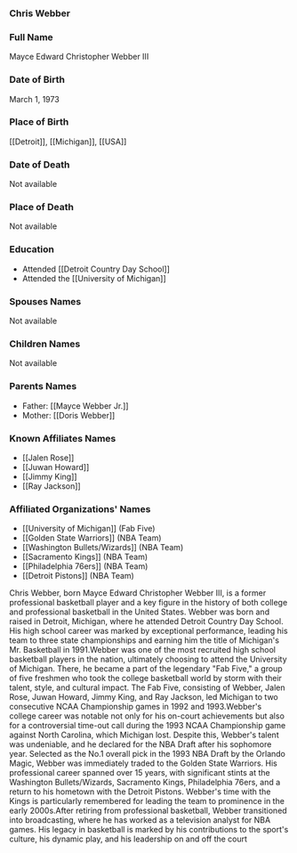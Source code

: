 ### Chris Webber

### Full Name

Mayce Edward Christopher Webber III

### Date of Birth

March 1, 1973

### Place of Birth

[[Detroit]], [[Michigan]], [[USA]]

### Date of Death

Not available

### Place of Death

Not available

### Education

- Attended [[Detroit Country Day School]]
- Attended the [[University of Michigan]]

### Spouses Names

Not available

### Children Names

Not available

### Parents Names

- Father: [[Mayce Webber Jr.]]
- Mother: [[Doris Webber]]

### Known Affiliates Names

- [[Jalen Rose]]
- [[Juwan Howard]]
- [[Jimmy King]]
- [[Ray Jackson]]

### Affiliated Organizations' Names

- [[University of Michigan]] (Fab Five)
- [[Golden State Warriors]] (NBA Team)
- [[Washington Bullets/Wizards]] (NBA Team)
- [[Sacramento Kings]] (NBA Team)
- [[Philadelphia 76ers]] (NBA Team)
- [[Detroit Pistons]] (NBA Team)

Chris Webber, born Mayce Edward Christopher Webber III, is a former professional basketball player and a key figure in the history of both college and professional basketball in the United States. Webber was born and raised in Detroit, Michigan, where he attended Detroit Country Day School. His high school career was marked by exceptional performance, leading his team to three state championships and earning him the title of Michigan's Mr. Basketball in 1991.Webber was one of the most recruited high school basketball players in the nation, ultimately choosing to attend the University of Michigan. There, he became a part of the legendary "Fab Five," a group of five freshmen who took the college basketball world by storm with their talent, style, and cultural impact. The Fab Five, consisting of Webber, Jalen Rose, Juwan Howard, Jimmy King, and Ray Jackson, led Michigan to two consecutive NCAA Championship games in 1992 and 1993.Webber's college career was notable not only for his on-court achievements but also for a controversial time-out call during the 1993 NCAA Championship game against North Carolina, which Michigan lost. Despite this, Webber's talent was undeniable, and he declared for the NBA Draft after his sophomore year. Selected as the No.1 overall pick in the 1993 NBA Draft by the Orlando Magic, Webber was immediately traded to the Golden State Warriors. His professional career spanned over 15 years, with significant stints at the Washington Bullets/Wizards, Sacramento Kings, Philadelphia 76ers, and a return to his hometown with the Detroit Pistons. Webber's time with the Kings is particularly remembered for leading the team to prominence in the early 2000s.After retiring from professional basketball, Webber transitioned into broadcasting, where he has worked as a television analyst for NBA games. His legacy in basketball is marked by his contributions to the sport's culture, his dynamic play, and his leadership on and off the court